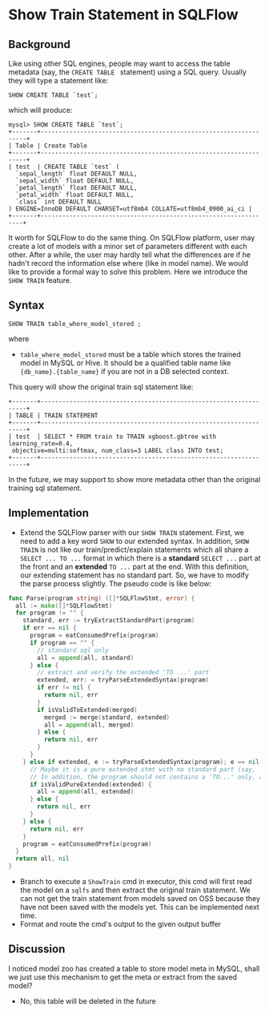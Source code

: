 # Show Train Statement in SQLFlow

## Background
Like using other SQL engines, people may want to access the table metadata (say, the `CREATE TABLE ` statement) using a SQL query. Usually they will type a statement like:
```
SHOW CREATE TABLE `test`;
```
which will produce:
```
mysql> SHOW CREATE TABLE `test`;
+-------+------------------------------------------------------------------+
| Table | Create Table
+-------+------------------------------------------------------------------+
| test  | CREATE TABLE `test` (
  `sepal_length` float DEFAULT NULL,
  `sepal_width` float DEFAULT NULL,
  `petal_length` float DEFAULT NULL,
  `petal_width` float DEFAULT NULL,
  `class` int DEFAULT NULL
) ENGINE=InnoDB DEFAULT CHARSET=utf8mb4 COLLATE=utf8mb4_0900_ai_ci |
+-------+-----------------------------------------------------------------+
```

It worth for SQLFlow to do the same thing. On SQLFlow platform, user may create a lot of models with a minor set of parameters different with each other. After a while, the user may hardly tell what the differences are if he hadn't record the information else where (like in model name). We would like to provide a formal way to solve this problem. Here we introduce the `SHOW TRAIN` feature.

## Syntax
```
SHOW TRAIN table_where_model_stored ;
```
where
- `table_where_model_stored` must be a table which stores the trained model in MySQL or Hive. It should be a qualified table name like `{db_name}.{table_name}` if you are not in a DB selected context.

This query will show the original train sql statement like:
```
+-------+------------------------------------------------------------------+
| TABLE | TRAIN STATEMENT
+-------+------------------------------------------------------------------+
| test  | SELECT * FROM train to TRAIN xgboost.gbtree with learning_rate=0.4,
 objective=multi:softmax, num_class=3 LABEL class INTO test;
+-------+------------------------------------------------------------------+
```
In the future, we may support to show more metadata other than the original training sql statement.

## Implementation
- Extend the SQLFlow parser with our `SHOW TRAIN` statement. First, we need to add a key word `SHOW` to our extended syntax. In addition, `SHOW TRAIN` is not like our train/predict/explain statements which all share a `SELECT ... TO ...` format in which there is a **standard** `SELECT ...` part at the front and an **extended** `TO ...` part at the end. With this definition, our extending statement has no standard part. So, we have to modify the parse process slightly. The pseudo code is like below:
```go
func Parse(program string) ([]*SQLFlowStmt, error) {
  all := make([]*SQLFlowStmt)
  for program != "" {
    standard, err := tryExtractStandardPart(program)
    if err == nil {
      program = eatConsumedPrefix(program)
      if program == "" {
        // standard sql only
        all = append(all, standard)
      } else {
        // extract and verify the extended 'TO ...' part
        extended, err: = tryParseExtendedSyntax(program)
        if err != nil {
          return nil, err
        }
        if isValidToExtended(merged)
          merged := merge(standard, extended)
          all = append(all, merged)
        } else {
          return nil, err
        }
      }
    } else if extended, e := tryParseExtendedSyntax(program); e == nil {
      // Maybe it is a pure extended stmt with no standard part (say, `SHOW TRAIN...`), so try to use the extended parser
      // In addition, the program should not contains a 'TO...' only, although our extended parser accepts this form
      if isValidPureExtended(extended) {
        all = append(all, extended)
      } else {
        return nil, err
      }
    } else {
      return nil, err
    }
    program = eatConsumedPrefix(program)
  }
  return all, nil
}
```
- Branch to execute a `ShowTrain` cmd in executor, this cmd will first read the model on a `sqlfs` and then extract the original train statement. We can not get the train statement from models saved on OSS because they have not been saved with the models yet. This can be implemented next time.
- Format and route the cmd's output to the given output buffer

## Discussion
I noticed model zoo has created a table to store model meta in MySQL, shall we just use this mechanism to get the meta or extract from the saved model?
- No, this table will be deleted in the future
